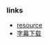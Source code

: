 ### links

* [resource](http://www.qxfun.com/game-of-thrones.html)
* [字幕下载](https://secure.assrt.net/search2/Sub:%E6%9D%83%E5%8A%9B%E7%9A%84%E6%B8%B8%E6%88%8F+s01/?page=2)
